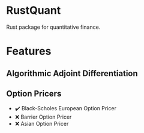 # RustQuant
Rust package for quantitative finance.

# Features

## Algorithmic Adjoint Differentiation

## Option Pricers

+ :heavy_check_mark: Black-Scholes European Option Pricer
+ :x: Barrier Option Pricer
+ :x: Asian Option Pricer
